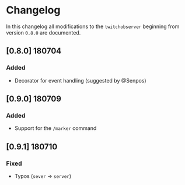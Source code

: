 # Changelog
In this changelog all modifications to the `twitchobserver` beginning from version `0.8.0` are documented.

## [0.8.0] 180704
### Added
- Decorator for event handling (suggested by @Senpos)

## [0.9.0] 180709
### Added
- Support for the `/marker` command

## [0.9.1] 180710
### Fixed
- Typos (`sever` -> `server`)
